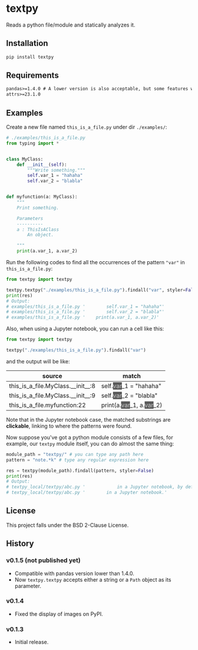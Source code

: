 # textpy
Reads a python file/module and statically analyzes it.

## Installation

```sh
pip install textpy
```

## Requirements
```txt
pandas>=1.4.0 # A lower version is also acceptable, but some features will be invalid
attrs>=23.1.0
```

## Examples
Create a new file named `this_is_a_file.py` under dir `./examples/`:

```py
# ./examples/this_is_a_file.py
from typing import *


class MyClass:
    def __init__(self):
        """Write something."""
        self.var_1 = "hahaha"
        self.var_2 = "blabla"


def myfunction(a: MyClass):
    """
    Print something.

    Parameters
    ----------
    a : ThisIsAClass
        An object.

    """
    print(a.var_1, a.var_2)
```

Run the following codes to find all the occurrences of the pattern `"var"` in `this_is_a_file.py`:

```py
from textpy import textpy

textpy.textpy("./examples/this_is_a_file.py").findall("var", styler=False)
print(res)
# Output:
# examples/this_is_a_file.py '        self.var_1 = "hahaha"'
# examples/this_is_a_file.py '        self.var_2 = "blabla"'
# examples/this_is_a_file.py '    print(a.var_1, a.var_2)'
```

Also, when using a Jupyter notebook, you can run a cell like this:

```py
from textpy import textpy

textpy("./examples/this_is_a_file.py").findall("var")
```

and the output will be like:

<table id="T_ea36f">
  <thead>
    <tr>
      <th id="T_ea36f_level0_col0" class="col_heading level0 col0" >source</th>
      <th id="T_ea36f_level0_col1" class="col_heading level0 col1" >match</th>
    </tr>
  </thead>
  <tbody>
    <tr>
      <td id="T_ea36f_row0_col0" class="data row0 col0" ><a href='examples/this_is_a_file.py' style='text-decoration:none;color:inherit'>this_is_a_file</a>.<a href='examples/this_is_a_file.py' style='text-decoration:none;color:inherit'>MyClass</a>.<a href='examples/this_is_a_file.py' style='text-decoration:none;color:inherit'>__init__</a>:<a href='examples/this_is_a_file.py' style='text-decoration:none;color:inherit'>8</a></td>
      <td id="T_ea36f_row0_col1" class="data row0 col1" >    self.<a href='examples/this_is_a_file.py' style='text-decoration:none;color:#cccccc;background-color:#595959'>var</a>_1 = "hahaha"</td>
    </tr>
    <tr>
      <td id="T_ea36f_row1_col0" class="data row1 col0" ><a href='examples/this_is_a_file.py' style='text-decoration:none;color:inherit'>this_is_a_file</a>.<a href='examples/this_is_a_file.py' style='text-decoration:none;color:inherit'>MyClass</a>.<a href='examples/this_is_a_file.py' style='text-decoration:none;color:inherit'>__init__</a>:<a href='examples/this_is_a_file.py' style='text-decoration:none;color:inherit'>9</a></td>
      <td id="T_ea36f_row1_col1" class="data row1 col1" >    self.<a href='examples/this_is_a_file.py' style='text-decoration:none;color:#cccccc;background-color:#595959'>var</a>_2 = "blabla"</td>
    </tr>
    <tr>
      <td id="T_ea36f_row2_col0" class="data row2 col0" ><a href='examples/this_is_a_file.py' style='text-decoration:none;color:inherit'>this_is_a_file</a>.<a href='examples/this_is_a_file.py' style='text-decoration:none;color:inherit'>myfunction</a>:<a href='examples/this_is_a_file.py' style='text-decoration:none;color:inherit'>22</a></td>
      <td id="T_ea36f_row2_col1" class="data row2 col1" >    print(a.<a href='examples/this_is_a_file.py' style='text-decoration:none;color:#cccccc;background-color:#595959'>var</a>_1, a.<a href='examples/this_is_a_file.py' style='text-decoration:none;color:#cccccc;background-color:#595959'>var</a>_2)</td>
    </tr>
  </tbody>
</table>

Note that in the Jupyter notebook case, the matched substrings are **clickable**, linking to where the patterns were found.

Now suppose you've got a python module consists of a few files, for example, our `textpy` module itself, you can do almost the same thing:

```py
module_path = "textpy/" # you can type any path here
pattern = "note.*k" # type any regular expression here

res = textpy(module_path).findall(pattern, styler=False)
print(res)
# Output:
# textpy_local/textpy/abc.py '            in a Jupyter notebook, by default True.'
# textpy_local/textpy/abc.py '        in a Jupyter notebook.'
```
## License
This project falls under the BSD 2-Clause License.

## History

### v0.1.5 (not published yet)
* Compatible with pandas version lower than 1.4.0.
* Now `textpy.textpy` accepts either a string or a `Path` object as its parameter.

### v0.1.4
* Fixed the display of images on PyPI.

### v0.1.3
* Initial release.
